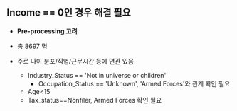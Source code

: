 ## Income == 0인 경우 해결 필요
- **Pre-processing 고려**

- 총 8697 명
- 주로 나이 분포/직업/근무시간 등에 연관 있음 
    - Industry_Status == 'Not in universe or children' 
        - Occupation_Status == 'Unknown', 'Armed Forces'와 관계 확인 필요
    - Age<15
    - Tax_status==Nonfiler, Armed Forces 확인 필요
